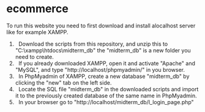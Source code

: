 # ecommerce
To run this website you need to first download and install alocalhost server like for example XAMPP.

  1. &nbsp; Download the scripts from this repository, and unzip this 
     to "C:\xampp\htdocs\midterm_db" the "midterm_db" is a new folder you need to create.
  2. &nbsp; If you already downloaded XAMPP, open it and activate "Apache" and "MySQL", and type 
     "http://localhost/phpmyadmin/" in you browser.
  2. &nbsp; In PhpMyadmin of XAMPP, create a new database "midterm_db" by clicking the "new" 
     tab on the left side.
  3. &nbsp; Locate the SQL file "midterm_db" in the downloaded scripts and import it to the 
     previously created database of the same name in PhpMyadmin.
  4. &nbsp; In your browser go to "http://localhost/midterm_db/l_login_page.php" 
